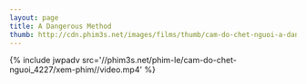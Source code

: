 ```yaml
---
layout: page
title: A Dangerous Method
thumb: http://cdn.phim3s.net/images/films/thumb/cam-do-chet-nguoi-a-dangerous-method-2011.jpg
---
```

{% include jwpadv src='//phim3s.net/phim-le/cam-do-chet-nguoi_4227/xem-phim//video.mp4' %}